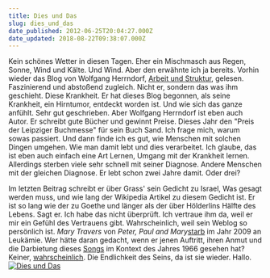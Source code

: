 ```yaml
---
title: Dies und Das
slug: dies_und_das
date_published: 2012-06-25T20:04:27.000Z
date_updated: 2018-08-22T09:38:07.000Z
---
```


Kein schönes Wetter in diesen Tagen. Eher ein Mischmasch aus Regen, Sonne, Wind und Kälte. Und Wind. Aber den erwähnte ich ja bereits. Vorhin wieder das Blog von Wolfgang Herrndorf, [Arbeit und Struktur](http://www.wolfgang-herrndorf.de/), gelesen. Faszinierend und abstoßend zugleich. Nicht er, sondern das was ihm geschieht. Diese Krankheit. Er hat dieses Blog begonnen, als seine Krankheit, ein Hirntumor, entdeckt worden ist. Und wie sich das ganze anfühlt. Sehr gut geschrieben. Aber Wolfgang Herrndorf ist eben auch Autor. Er schreibt gute Bücher und gewinnt Preise. Dieses Jahr den "Preis der Leipziger Buchmesse" für sein Buch Sand. Ich frage mich, warum sowas passiert. Und dann finde ich es gut, wie Menschen mit solchen Dingen umgehen. Wie man damit lebt und dies verarbeitet. Ich glaube, das ist eben auch einfach eine Art Lernen, Umgang mit der Krankheit lernen. Allerdings sterben viele sehr schnell mit seiner Diagnose. Andere Menschen mit der gleichen Diagnose. Er lebt schon zwei Jahre damit. Oder drei?

Im letzten Beitrag schreibt er über Grass' sein Gedicht zu Israel, Was gesagt werden muss, und wie lang der Wikipedia Artikel zu diesem Gedicht ist. Er ist so lang wie der zu Goethe und länger als der über Hölderlins Hälfte des Lebens. Sagt er. Ich habe das nicht überprüft. Ich vertraue ihm da, weil er mir ein Gefühl des Vertrauens gibt. Wahrscheinlich, weil sein Weblog so persönlich ist.
*Mary Travers* von *Peter, Paul and Mary*[starb](http://www.dw.de/dw/function/0,,12356_cid_4699297,00.html) im Jahr 2009 an Leukämie. Wer hätte daran gedacht, wenn er jenen Auftritt, ihren Anmut und die Darbietung dieses [Songs](http://www.youtube.com/watch?v=AW6NVcqcRVE&amp;feature=related) im Kontext des Jahres 1966 gesehen hat? Keiner, [wahrscheinlich](http://www.youtube.com/watch?v=KCob_153AjA&amp;feature=related). Die Endlichkeit des Seins, da ist sie wieder. Hallo.
[![Dies und Das](//thafaker.hydra.uberspace.de/Krafft-Prinzmetal/skalen/assets_c/2012/06/f555661ebd8011e180c9123138016265_7-thumb-612x612-49.jpg)](http://thafaker.hydra.uberspace.de/Krafft-Prinzmetal/skalen/assets_c/2012/06/f555661ebd8011e180c9123138016265_7-49.html)
